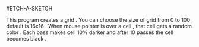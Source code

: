 #ETCH-A-SKETCH

This program creates a grid . You can choose the size of grid from 0 to 100 , default is 16x16 .
When mouse pointer is over a cell , that cell gets a random color . 
Each pass makes cell 10% darker and after 10 passes the cell becomes black .